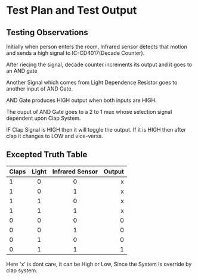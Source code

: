 # Test Plan and Test Output

## Testing Observations

Initially when person enters the room, Infrared sensor detects that motion and sends a high signal to IC-CD4017(Decade Counter).

After riecing the signal, decade counter increments its output and it goes to an AND gate

Another Signal which comes from Light Dependence Resistor goes to another input of AND Gate.

AND Gate produces HIGH output when both inputs are HIGH.

The ouput of AND Gate goes to a 2 to 1 mux whose selection signal dependent upon Clap System.

IF Clap Signal is HIGH then it will toggle the output. If it is HIGH then after clap it changes to LOW and vice-versa.


## Excepted Truth Table


|Claps          |   Light       |    Infrared Sensor |   Output     |
| :---         |     :---:        |     :---:      |       ---: |
 |   1          |      0        |          0         |     x|
 |   1          |      0        |          1         |     x|
 |   1          |      1        |          0         |     x|
 |   1          |      1        |          1         |     x|
 |   0          |      0        |          0         |     0|
 |   0          |      0        |          1         |     0|
  |  0          |      1        |          0         |     0|
 |   0          |      1        |          1         |     1|
 
 
 Here 'x' is dont care, it can be High or Low, Since the System is override by clap system.



